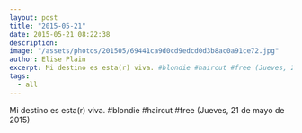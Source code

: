 ```yaml
---
layout: post
title: "2015-05-21"
date: 2015-05-21 08:22:38
description: 
image: "/assets/photos/201505/69441ca9d0cd9edcd0d3b8ac0a91ce72.jpg"
author: Elise Plain
excerpt: Mi destino es esta(r) viva. #blondie #haircut #free (Jueves, 21 de mayo de 2015)
tags: 
  - all
---
```


Mi destino es esta(r) viva. #blondie #haircut #free (Jueves, 21 de mayo de 2015)
<p></p>

